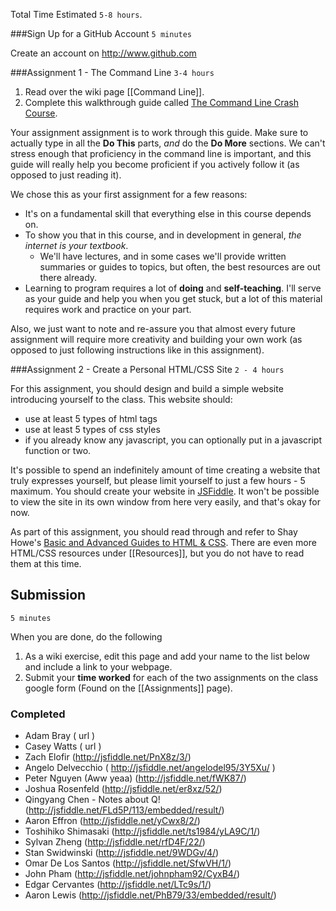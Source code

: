 Total Time Estimated `5-8 hours`.

###Sign Up for a GitHub Account
`5 minutes`

Create an account on <http://www.github.com>

###Assignment 1 - The Command Line
`3-4 hours`

1. Read over the wiki page [[Command Line]].
2. Complete this walkthrough guide called [The Command Line Crash Course](http://cli.learncodethehardway.org/book/). 

Your assignment assignment is to work through this guide. Make sure to actually type in all the **Do This** parts, *and* do the **Do More** sections. We can't stress enough that proficiency in the command line is important, and this guide will really help you become proficient if you actively follow it (as opposed to just reading it).

We chose this as your first assignment for a few reasons:

* It's on a fundamental skill that everything else in this course depends on.
* To show you that in this course, and in development in general, *the internet is your textbook*.
    * We'll have lectures, and in some cases we'll provide written summaries or guides to topics, but often, the best resources are out there already.
* Learning to program requires a lot of **doing** and **self-teaching**. I'll serve as your guide and help you when you get stuck, but a lot of this material requires work and practice on your part.


Also, we just want to note and re-assure you that almost every future assignment will require more creativity and building your own work (as opposed to just following instructions like in this assignment).

###Assignment 2 - Create a Personal HTML/CSS Site
`2 - 4 hours`

For this assignment, you should design and build a simple website introducing yourself to the class. This website should:
- use at least 5 types of html tags
- use at least 5 types of css styles
- if you already know any javascript, you can optionally put in a javascript function or two.

It's possible to spend an indefinitely amount of time creating a website that truly expresses yourself, but please limit yourself to just a few hours - 5 maximum. You should create your website in [JSFiddle](http://jsfiddle.net). It won't be possible to view the site in its own window from here very easily, and that's okay for now. 

As part of this assignment, you should read through and refer to Shay Howe's [Basic and Advanced Guides to HTML & CSS](http://learn.shayhowe.com). There are even more HTML/CSS resources under [[Resources]], but you do not have to read them at this time.


## Submission
`5 minutes`

When you are done, do the following

1. As a wiki exercise, edit this page and add your name to the list below and include a link to your webpage.
2. Submit your **time worked** for each of the two assignments on the class google form (Found on the [[Assignments]] page).



### Completed

* Adam Bray ( url )
* Casey Watts ( url )
* Zach Elofir (http://jsfiddle.net/PnX8z/3/)
* Angelo Delvecchio ( http://jsfiddle.net/angelodel95/3Y5Xu/ )
* Peter Nguyen (Aww yeaa) (http://jsfiddle.net/fWK87/)
* Joshua Rosenfeld (http://jsfiddle.net/er8xz/52/)
* Qingyang Chen - Notes about Q! (http://jsfiddle.net/FLd5P/113/embedded/result/)
* Aaron Effron (http://jsfiddle.net/yCwx8/2/)
* Toshihiko Shimasaki (http://jsfiddle.net/ts1984/yLA9C/1/)
* Sylvan Zheng (http://jsfiddle.net/rfD4F/22/)
* Stan Swidwinski (http://jsfiddle.net/9WDGv/4/)
* Omar De Los Santos (http://jsfiddle.net/SfwVH/1/)
* John Pham (http://jsfiddle.net/johnpham92/CyxB4/)
* Edgar Cervantes (http://jsfiddle.net/LTc9s/1/)
* Aaron Lewis (http://jsfiddle.net/PhB79/33/embedded/result/)